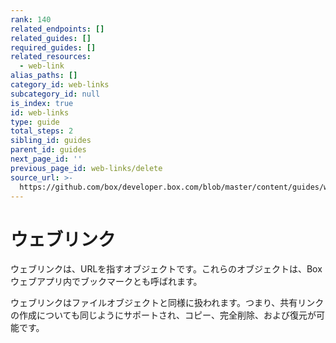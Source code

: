 ```yaml
---
rank: 140
related_endpoints: []
related_guides: []
required_guides: []
related_resources:
  - web-link
alias_paths: []
category_id: web-links
subcategory_id: null
is_index: true
id: web-links
type: guide
total_steps: 2
sibling_id: guides
parent_id: guides
next_page_id: ''
previous_page_id: web-links/delete
source_url: >-
  https://github.com/box/developer.box.com/blob/master/content/guides/web-links/index.md
---
```

# ウェブリンク

ウェブリンクは、URLを指すオブジェクトです。これらのオブジェクトは、Boxウェブアプリ内でブックマークとも呼ばれます。

ウェブリンクはファイルオブジェクトと同様に扱われます。つまり、共有リンクの作成についても同じようにサポートされ、コピー、完全削除、および復元が可能です。
